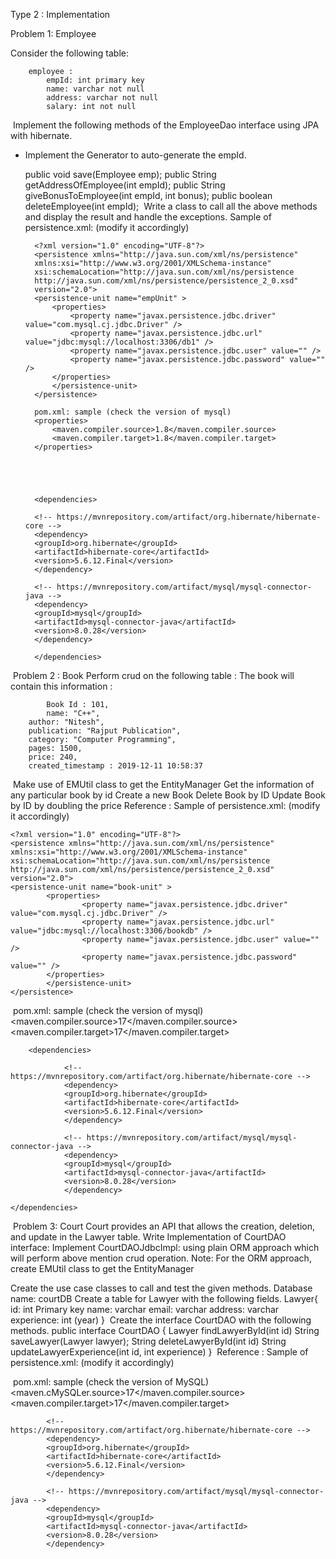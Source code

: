  Type 2 : Implementation


Problem 1: Employee

Consider the following table:

        employee :
            empId: int primary key
            name: varchar not null
            address: varchar not null
            salary: int not null
​
Implement the following methods of the EmployeeDao interface using JPA with hibernate.<br>
- Implement the Generator to auto-generate the empId.

    public void save(Employee emp);
    public String getAddressOfEmployee(int empId);
    public String giveBonusToEmployee(int empId, int bonus);
    public boolean deleteEmployee(int empId);
​
Write a class to call all the above methods and display the result and handle the exceptions.
Sample of persistence.xml: (modify it accordingly)


        <?xml version="1.0" encoding="UTF-8"?>
        <persistence xmlns="http://java.sun.com/xml/ns/persistence"
        xmlns:xsi="http://www.w3.org/2001/XMLSchema-instance"
        xsi:schemaLocation="http://java.sun.com/xml/ns/persistence
        http://java.sun.com/xml/ns/persistence/persistence_2_0.xsd"
        version="2.0">
        <persistence-unit name="empUnit" >
            <properties>
                <property name="javax.persistence.jdbc.driver" value="com.mysql.cj.jdbc.Driver" />
                <property name="javax.persistence.jdbc.url" value="jdbc:mysql://localhost:3306/db1" />
                <property name="javax.persistence.jdbc.user" value="" />
                <property name="javax.persistence.jdbc.password" value="" />
            </properties>
            </persistence-unit>
        </persistence>
        ​
        pom.xml: sample (check the version of mysql)
        <properties>
            <maven.compiler.source>1.8</maven.compiler.source>
            <maven.compiler.target>1.8</maven.compiler.target>
        </properties>

        
        
        
        
        <dependencies>

        <!-- https://mvnrepository.com/artifact/org.hibernate/hibernate-core -->
        <dependency>
        <groupId>org.hibernate</groupId>
        <artifactId>hibernate-core</artifactId>
        <version>5.6.12.Final</version>
        </dependency>

        <!-- https://mvnrepository.com/artifact/mysql/mysql-connector-java -->
        <dependency>
        <groupId>mysql</groupId>
        <artifactId>mysql-connector-java</artifactId>
        <version>8.0.28</version>
        </dependency>

        </dependencies>
​
Problem 2 :  Book
Perform crud on the following table :
The book will contain this information :


            Book Id : 101,
            name: "C++",
        author: "Nitesh",
        publication: "Rajput Publication",
        category: "Computer Programming",
        pages: 1500,
        price: 240,
        created_timestamp : 2019-12-11 10:58:37
​
Make use of EMUtil class to get the EntityManager
Get the information of any particular book by id
Create a new Book
Delete Book by ID
Update Book by ID by doubling the price
Reference :
Sample of persistence.xml: (modify it accordingly)

    <?xml version="1.0" encoding="UTF-8"?>
    <persistence xmlns="http://java.sun.com/xml/ns/persistence"
    xmlns:xsi="http://www.w3.org/2001/XMLSchema-instance"
    xsi:schemaLocation="http://java.sun.com/xml/ns/persistence
    http://java.sun.com/xml/ns/persistence/persistence_2_0.xsd"
    version="2.0">
    <persistence-unit name="book-unit" >
            <properties>
                    <property name="javax.persistence.jdbc.driver" value="com.mysql.cj.jdbc.Driver" />
                    <property name="javax.persistence.jdbc.url" value="jdbc:mysql://localhost:3306/bookdb" />
                    <property name="javax.persistence.jdbc.user" value="" />
                    <property name="javax.persistence.jdbc.password" value="" />
            </properties>
            </persistence-unit>
    </persistence>
​
pom.xml: sample (check the version of mysql)
    <properties>
            <maven.compiler.source>17</maven.compiler.source>
            <maven.compiler.target>17</maven.compiler.target>
    </properties>

        <dependencies>

                <!-- https://mvnrepository.com/artifact/org.hibernate/hibernate-core -->
                <dependency>
                <groupId>org.hibernate</groupId>
                <artifactId>hibernate-core</artifactId>
                <version>5.6.12.Final</version>
                </dependency>

                <!-- https://mvnrepository.com/artifact/mysql/mysql-connector-java -->
                <dependency>
                <groupId>mysql</groupId>
                <artifactId>mysql-connector-java</artifactId>
                <version>8.0.28</version>
                </dependency>

    </dependencies>
​
Problem 3: Court
Court provides an API that allows the creation, deletion, and update in the Lawyer table. Write Implementation of CourtDAO interface:
Implement CourtDAOJdbcImpl: using plain ORM approach which will perform above mention crud operation.
Note: 
For the ORM approach, create EMUtil class to get the EntityManager
 
Create the use case classes to call and test the given methods.
Database name: courtDB
Create a table for Lawyer with the following fields.
Lawyer{
	id: int Primary key 
	name: varchar
	email: varchar
	address: varchar
	experience: int (year)
}
​
Create the interface CourtDAO with the following methods.
public interface CourtDAO {
		Lawyer findLawyerById(int id)
		String saveLawyer(Lawyer lawyer);
		String deleteLawyerById(int id)
		String updateLawyerExperience(int id, int experience)
}
​
Reference :
Sample of persistence.xml: (modify it accordingly)
<?xml version="1.0" encoding="UTF-8"?>
<persistence xmlns="http://java.sun.com/xml/ns/persistence"
xmlns:xsi="http://www.w3.org/2001/XMLSchema-instance"
xsi:schemaLocation="http://java.sun.com/xml/ns/persistence
http://java.sun.com/xml/ns/persistence/persistence_2_0.xsd"
version="2.0">
<persistence-unit name="court-unit" >
		<properties>
				<property name="javax.persistence.jdbc.driver" value="com.mysql.cj.jdbc.Driver" />
				<property name="javax.persistence.jdbc.url" value="jdbc:mysql://localhost:3306/courtDB" />
				<property name="javax.persistence.jdbc.user" value="" />
				<property name="javax.persistence.jdbc.password" value="" />
		</properties>
		</persistence-unit>
</persistence>
​
pom.xml: sample (check the version of MySQL)
<properties>
		<maven.cMySQLer.source>17</maven.compiler.source>
		<maven.compiler.target>17</maven.compiler.target>
</properties>

<dependencies>

			<!-- https://mvnrepository.com/artifact/org.hibernate/hibernate-core -->
			<dependency>
			<groupId>org.hibernate</groupId>
			<artifactId>hibernate-core</artifactId>
			<version>5.6.12.Final</version>
			</dependency>

			<!-- https://mvnrepository.com/artifact/mysql/mysql-connector-java -->
			<dependency>
			<groupId>mysql</groupId>
			<artifactId>mysql-connector-java</artifactId>
			<version>8.0.28</version>
			</dependency>

</dependencies>